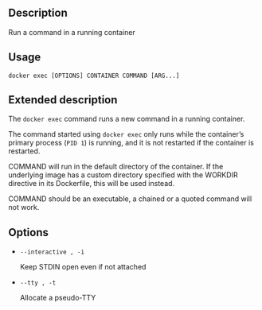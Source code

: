 ## Description

Run a command in a running container

## Usage

```
docker exec [OPTIONS] CONTAINER COMMAND [ARG...]
```

## Extended description

The `docker exec` command runs a new command in a running container.

The command started using `docker exec` only runs while the container’s primary process (`PID 1`) is running, and it is not restarted if the container is restarted.

COMMAND will run in the default directory of the container. If the underlying image has a custom directory specified with the WORKDIR directive in its Dockerfile, this will be used instead.

COMMAND should be an executable, a chained or a quoted command will not work. 

## Options

- `--interactive , -i`

    Keep STDIN open even if not attached

- `--tty , -t`

    Allocate a pseudo-TTY
